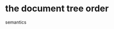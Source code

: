 
<!-- ======================================================================= -->
# the document tree order

semantics
